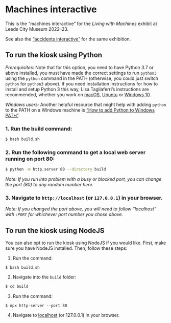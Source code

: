 Machines interactive
===============

This is the “machines interactive” for the _Living with Machines_ exhibit at Leeds City Museum 2022–23.

See also the [“accidents interactive”](https://github.com/Living-with-machines/accidents-interactive) for the same exhibition.

To run the kiosk using Python
---------------

_Prerequisites:_ Note that for this option, you need to have Python 3.7 or above installed, you must have made the correct settings to run `python3` using the `python` command in the PATH (otherwise, you could just switch `python` for `python3` above). If you need installation instructions for how to install and setup Python 3 this way, Lisa Tagliaferri’s instructions are recommended, whether you work on [macOS](https://www.digitalocean.com/community/tutorials/how-to-install-python-3-and-set-up-a-local-programming-environment-on-macos), [Ubuntu](https://www.digitalocean.com/community/tutorials/how-to-install-python-3-and-set-up-a-programming-environment-on-an-ubuntu-20-04-server) or [Windows 10](https://www.digitalocean.com/community/tutorials/how-to-install-python-3-and-set-up-a-local-programming-environment-on-windows-10).

_Windows users:_ Another helpful resource that might help with adding `python` to the PATH on a Windows machine is [“How to add Python to Windows PATH”](https://datatofish.com/add-python-to-windows-path/).


### 1. Run the build command:

```sh
$ bash build.sh
```

### 2. Run the following command to get a local web server running on port 80:

```sh
$ python -m http.server 80 --directory build
```

_Note: If you run into problem with a busy or blocked port, you can change the port (80) to any random number here._

### 3. Navigate to `http://localhost` (or `127.0.0.1`) in your browser.

_Note: If you changed the port above, you will need to follow “localhost” with `:PORT` for whichever port number you chose above._

To run the kiosk using NodeJS
---------------

You can also opt to run the kiosk using NodeJS if you would like. First, make sure you have NodeJS installed. Then, follow these steps:

1. Run the command:

```
$ bash build.sh
```

2. Navigate into the `build` folder:

```sh
$ cd build
```

3. Run the command:

```
$ npx http-server --port 80
```

4. Navigate to [localhost](http://localhost) (or 127.0.0.1) in your browser.
